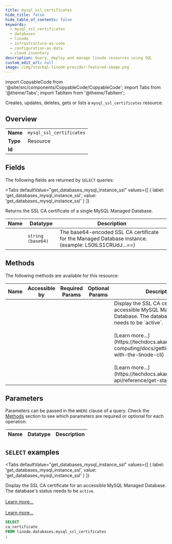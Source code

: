 ```yaml
--- 
title: mysql_ssl_certificates
hide_title: false
hide_table_of_contents: false
keywords:
  - mysql_ssl_certificates
  - databases
  - linode
  - infrastructure-as-code
  - configuration-as-data
  - cloud inventory
description: Query, deploy and manage linode resources using SQL
custom_edit_url: null
image: /img/stackql-linode-provider-featured-image.png
---
```


import CopyableCode from '@site/src/components/CopyableCode/CopyableCode';
import Tabs from '@theme/Tabs';
import TabItem from '@theme/TabItem';

Creates, updates, deletes, gets or lists a <code>mysql_ssl_certificates</code> resource.

## Overview
<table><tbody>
<tr><td><b>Name</b></td><td><code>mysql_ssl_certificates</code></td></tr>
<tr><td><b>Type</b></td><td>Resource</td></tr>
<tr><td><b>Id</b></td><td><CopyableCode code="linode.databases.mysql_ssl_certificates" /></td></tr>
</tbody></table>

## Fields

The following fields are returned by `SELECT` queries:

<Tabs
    defaultValue="get_databases_mysql_instance_ssl"
    values={[
        { label: 'get_databases_mysql_instance_ssl', value: 'get_databases_mysql_instance_ssl' }
    ]}
>
<TabItem value="get_databases_mysql_instance_ssl">

Returns the SSL CA certificate of a single MySQL Managed Database.

<table>
<thead>
    <tr>
    <th>Name</th>
    <th>Datatype</th>
    <th>Description</th>
    </tr>
</thead>
<tbody>
<tr>
    <td><CopyableCode code="ca_certificate" /></td>
    <td><code>string (base64)</code></td>
    <td>The base64-encoded SSL CA certificate for the Managed Database instance. (example: LS0tLS1CRUdJ...==)</td>
</tr>
</tbody>
</table>
</TabItem>
</Tabs>

## Methods

The following methods are available for this resource:

<table>
<thead>
    <tr>
    <th>Name</th>
    <th>Accessible by</th>
    <th>Required Params</th>
    <th>Optional Params</th>
    <th>Description</th>
    </tr>
</thead>
<tbody>
<tr>
    <td><a href="#get_databases_mysql_instance_ssl"><CopyableCode code="get_databases_mysql_instance_ssl" /></a></td>
    <td><CopyableCode code="select" /></td>
    <td></td>
    <td></td>
    <td>Display the SSL CA certificate for an accessible MySQL Managed Database. The database's status needs to be `active`.<br /><br />[Learn more...](https://techdocs.akamai.com/cloud-computing/docs/getting-started-with-the-linode-cli)<br /><br />[Learn more...](https://techdocs.akamai.com/linode-api/reference/get-started#oauth)</td>
</tr>
</tbody>
</table>

## Parameters

Parameters can be passed in the `WHERE` clause of a query. Check the [Methods](#methods) section to see which parameters are required or optional for each operation.

<table>
<thead>
    <tr>
    <th>Name</th>
    <th>Datatype</th>
    <th>Description</th>
    </tr>
</thead>
<tbody>
</tbody>
</table>

## `SELECT` examples

<Tabs
    defaultValue="get_databases_mysql_instance_ssl"
    values={[
        { label: 'get_databases_mysql_instance_ssl', value: 'get_databases_mysql_instance_ssl' }
    ]}
>
<TabItem value="get_databases_mysql_instance_ssl">

Display the SSL CA certificate for an accessible MySQL Managed Database. The database's status needs to be `active`.<br /><br />[Learn more...](https://techdocs.akamai.com/cloud-computing/docs/getting-started-with-the-linode-cli)<br /><br />[Learn more...](https://techdocs.akamai.com/linode-api/reference/get-started#oauth)

```sql
SELECT
ca_certificate
FROM linode.databases.mysql_ssl_certificates
;
```
</TabItem>
</Tabs>
